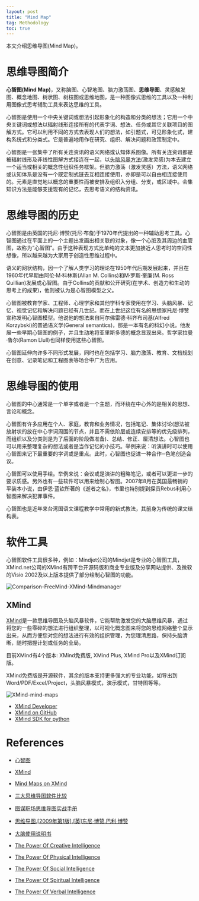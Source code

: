 ```yaml
---
layout: post
title: "Mind Map"
tag: Methodology
toc: true
---
```


本文介绍思维导图(Mind Map)。

<!--more-->

# 思维导图简介

**心智图(Mind Map)**，又称脑图、心智地图、脑力激荡图、**思维导图**、灵感触发图、概念地图、树状图、树枝图或思维地图，是一种图像式思维的工具以及一种利用图像式思考辅助工具来表达思维的工具。

心智图是使用一个中央关键词或想法引起形象化的构造和分类的想法；它用一个中央关键词或想法以辐射线形连接所有的代表字词、想法、任务或其它关联项目的图解方式。它可以利用不同的方式去表现人们的想法，如引题式，可见形象化式，建构系统式和分类式。它是普遍地用作在研究、组织、解决问题和政策制定中。

心智图是一张集中了所有关连资讯的语义网络或认知体系图像。所有关连资讯都是被辐射线形及非线性图解方式接连在一起，以<a href="{{ site.base-url }}/2017/03/03/brain-storming.html">头脑风暴方法</a>(激发灵感)为本去建立一个适当或相关的概念性组织任务框架。但脑力激荡（激发灵感）方法，语义网络或认知体系是没有一个既定制式链去互相连接使用，亦即是可以自由相连接使用的。元素是直觉地以概念的重要性而被安排及组织入分组、分支，或区域中。会集知识方法是能够支援现有的记忆，去思考语义的结构资讯。

# 思维导图的历史

心智图是由英国的托尼·博赞(托尼·布詹)于1970年代提出的一种辅助思考工具。心智图通过在平面上的一个主题出发画出相关联的对象，像一个心脏及其周边的血管图，故称为“心智图”。由于这种表现方式比单纯的文本更加接近人思考时的空间性想像，所以越来越为大家用于创造性思维过程中。

语义的网状结构，因一个了解人类学习的理论在1950年代后期发展起来，并且在1960年代早期由阿伦·M·科林斯(Allan M. Collins)和M·罗斯·奎廉(M. Ross Quillian)发展成心智图。由于Collins的贡献和公开研究(在学术、创造力和生动的思考上的成果)，他则被认为是心智图模型之父。

心智图被教育学家、工程师、心理学家和其他学科专家使用在学习、头脑风暴、记忆、视觉记忆和解决问题已经有几世纪。而在上世纪这位有名的思想家托尼·博赞宣称发明心智图模型。他说他的想法来自阿尔佛雷德·科齐布司基(Alfred Korzybski)的普通语义学(General semantics)，那是一本有名的科幻小说。他发展一些早期心智图的例子，并且生动地将亚里斯多德的概念显现出来。哲学家拉曼·鲁尔(Ramon Llull)也同样使用这些心智图。

心智图延伸向许多不同形式发展，同时也在包括学习、脑力激荡、教育、文档规划在创意、记录笔记和工程图表等场合中广为应用。

# 思维导图的使用

心智图的中心通常是一个单字或者是一个主题，而环绕在中心外的是相关的思想、言论和概念。

心智图有许多应用在个人、家庭，教育和业务情况，包括笔记、集体讨论(想法被放射状的放在中心字词周围的节点，并且不需依阶层或连续安排等的优先级排列，而组织以及分类则是为了后面的阶段做准备)、总结、修正、厘清想法。心智图也可以用来整理复杂的想法或者是当作记忆的小技巧。举例来说：听演讲时可以使用心智图来记下最重要的字词或是重点。此时，心智图也促进一种合作─色笔创造会议。

心智图可以使用手绘。举例来说：会议或是演讲的粗略笔记，或者可以更进一步的要求质感。另外也有一些软件可以用来绘制心智图。2007年8月在英国最畅销的平装本小说，由伊恩·蓝钦所著的《逝者之名》，书里也特别提到探员Rebus利用心智图来解决犯罪事件。

心智图也是近年来台湾国语文课程教学中常用的新式教法，其前身为传统的课文结构表。

# 软件工具

心智图软件工具很多种，例如：Mindjet公司的Mindjet是专业的心智图工具，XMind.net公司的XMind有跨平台开源码版和商业专业版及分享网站提供、及微软的Visio 2002及以上版本提供了部分绘制心智图的功能。

![Comparison-FreeMind-XMind-Mindmanager](/assets/Comparison-FreeMind-XMind-Mindmanager.jpg)

## XMind

[XMind](http://www.xmind.net/)是一款思维导图及头脑风暴软件，它能帮助激发您的大脑思维风暴，通过将您的一些零碎的想法进行组织整理，以可视化概念图来将您的思维网络整个显示出来，从而方便您对您的想法进行有效的组织管理，为您理清思路，保持头脑清晰，随时把握计划或任务的全局。

目前XMind有4个版本: XMind免费版, XMind Plus, XMind Pro以及XMind订阅版。

XMind免费版是开源软件，其余的版本支持更多强大的专业功能，如导出到Word/PDF/Excel/Project，头脑风暴模式，演示模式，甘特图等等。

![XMind-mind-maps](/assets/XMind-mind-maps.png)

* [XMind Developer](https://www.xmind.net/developer/)
* [XMind on GitHub](https://github.com/xmindltd/xmind)
* [XMind SDK for python](https://github.com/xmindltd/xmind-sdk-python)

# References

* [心智图](https://zh.wikipedia.org/wiki/%E5%BF%83%E6%99%BA%E5%9B%BE)
* [XMind](http://www.xmind.net/)
* [Mind Maps on XMind](http://www.xmind.net/)
* [三大思维导图软件比较](https://www.zhihu.com/question/22094277)

* [图谋职场思维导图实战手册](/docs/Mind_Map_In_Work.pdf)
* [思维导图.[2009年第1版].[英]东尼·博赞.巴利·博赞](/docs/The_Mind_Map_Book.pdf)
* [大脑使用说明书](/docs/How_to_Mind_Map.pdf)
* [The Power Of Creative Intelligence](/docs/The_Power_Of_Creative_Intelligence.pdf)
* [The Power Of Physical Intelligence](/docs/The_Power_Of_Physical_Intelligence.pdf)
* [The Power Of Social Intelligence](/docs/The_Power_Of_Social_Intelligence.pdf)
* [The Power Of Spiritual Intelligence](/docs/The_Power_Of_Spiritual_Intelligence.pdf)
* [The Power Of Verbal Intelligence](/docs/The_Power_Of_Verbal_Intelligence.pdf)

